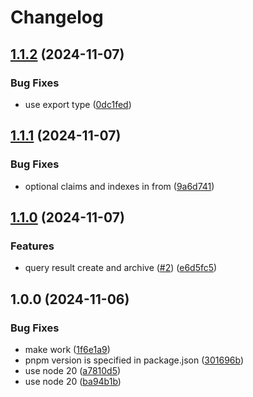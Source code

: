 # Changelog

## [1.1.2](https://github.com/storacha/js-indexing-service-client/compare/v1.1.1...v1.1.2) (2024-11-07)


### Bug Fixes

* use export type ([0dc1fed](https://github.com/storacha/js-indexing-service-client/commit/0dc1fedf0faee388e64c901d12c9938039325624))

## [1.1.1](https://github.com/storacha/js-indexing-service-client/compare/v1.1.0...v1.1.1) (2024-11-07)


### Bug Fixes

* optional claims and indexes in from ([9a6d741](https://github.com/storacha/js-indexing-service-client/commit/9a6d7412c7d6edbbd3e373aa9715825fe9d799ae))

## [1.1.0](https://github.com/storacha/js-indexing-service-client/compare/v1.0.0...v1.1.0) (2024-11-07)


### Features

* query result create and archive ([#2](https://github.com/storacha/js-indexing-service-client/issues/2)) ([e6d5fc5](https://github.com/storacha/js-indexing-service-client/commit/e6d5fc54e96dc9fd2f1bb16d82af75db04405b6d))

## 1.0.0 (2024-11-06)


### Bug Fixes

* make work ([1f6e1a9](https://github.com/storacha/js-indexing-service-client/commit/1f6e1a978fdb874f6ab6688cdc71b53b845dad77))
* pnpm version is specified in package.json ([301696b](https://github.com/storacha/js-indexing-service-client/commit/301696bd0148cc548096770b772e0b182eabd305))
* use node 20 ([a7810d5](https://github.com/storacha/js-indexing-service-client/commit/a7810d54988dd4752447ef6890235894663c8277))
* use node 20 ([ba94b1b](https://github.com/storacha/js-indexing-service-client/commit/ba94b1bab3a2057c618eab1de0e52e87a6dd2b23))
